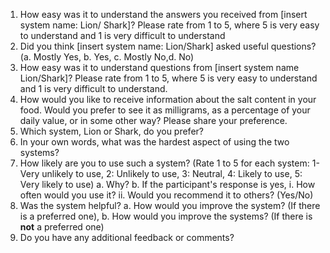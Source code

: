 
  1.	How easy was it to understand the answers you received from [insert system name: Lion/ Shark]? Please rate from 1 to 5, where 5 is very easy to understand and 1 is very difficult to understand
  2.	Did you think [insert system name: Lion/Shark] asked useful questions? (a.	Mostly Yes, b.	Yes, c.	Mostly No,d.	No)
  3.	How easy was it to understand questions from [insert system name Lion/Shark]? Please rate from 1 to 5, where 5 is very easy to understand and 1 is very difficult to understand.
  4.	How would you like to receive information about the salt content in your food. Would you prefer to see it as milligrams, as a percentage of your daily value, or in some other way? Please share your preference.
  5. Which system, Lion or Shark, do you prefer?
  6. In your own words, what was the hardest aspect of using the two systems?
  7. How likely are you to use such a system? (Rate 1 to 5 for each system: 1-Very unlikely to use, 2: Unlikely to use, 3: Neutral, 4: Likely to use, 5: Very likely to use)
       a.	Why?
       b.	If the participant's response is yes, 
         i.	How often would you use it? 
         ii.	Would you recommend it to others? (Yes/No)
  8. Was the system helpful?
     a.	How would you improve the system? (If there is a preferred one),
     b.	How would you improve the systems? (If there is **not** a preferred one)
  9. Do you have any additional feedback or comments?
